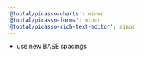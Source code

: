 ```yaml
---
'@toptal/picasso-charts': minor
'@toptal/picasso-forms': minor
'@toptal/picasso-rich-text-editor': minor
---
```


- use new BASE spacings
